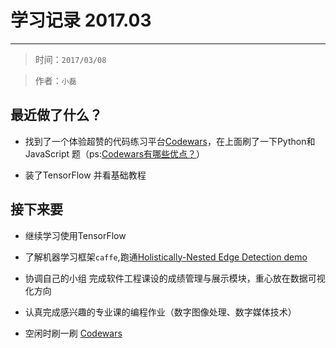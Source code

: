 # 学习记录 2017.03

---
> 时间：`2017/03/08`

> 作者：`小磊`

## 最近做了什么？

* 找到了一个体验超赞的代码练习平台[Codewars](https://www.codewars.com)，在上面刷了一下Python和JavaScript 题（ps:[Codewars有哪些优点？](https://github.com/DIYer22/MyMarkDown/blob/master/%E4%B8%80%E4%B8%AA%E8%B6%85%E8%B5%9E%E7%9A%84%E7%BB%83%E4%B9%A0%E7%BC%96%E7%A8%8B%E7%9A%84%E7%BD%91%E7%AB%99.md)）

* 装了TensorFlow 并看基础教程


## 接下来要

* 继续学习使用TensorFlow

* 了解机器学习框架`caffe`,跑通[Holistically-Nested Edge Detection demo](https://github.com/s9xie/hed)

* 协调自己的小组 完成软件工程课设的成绩管理与展示模块，重心放在数据可视化方向

* 认真完成感兴趣的专业课的编程作业（数字图像处理、数字媒体技术）

* 空闲时刷一刷 [Codewars](https://www.codewars.com/users/ylxx)
